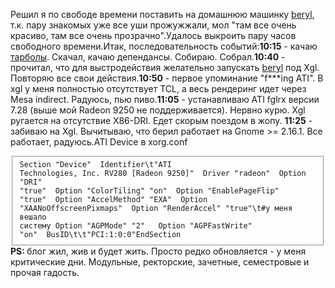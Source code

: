 Решил я по свободе времени поставить на домашнюю машинку <a href="http://beryl-project.org/">beryl</a>, т.к. пару знакомых уже все уши прожужжали, мол "там все очень красиво, там все очень прозрачно".Удалось выкроить пару часов свободного времени.Итак, последовательность событий:<strong>10:15</strong> - качаю <a href="http://releases.beryl-project.org/0.1.3/">тарболы</a>. Скачал, качаю депендансы. Собираю. Собрал.<strong>10:40</strong> - прочитал, что для выстродействия желательно запускать <a href="http://beryl-project.org/">beryl</a> под Xgl. Повторяю все свои действия.<strong>10:50</strong> - первое упоминание "f***ing ATI". В xgl у меня полностью отсутствует TCL, а весь рендеринг идет через Mesa indirect. Радуюсь, пью пиво.<strong>11:05</strong> - устанавливаю ATI fglrx версии 7.28 (выше мой Radeon 9250 не поддерживается). Нервно курю. Xgl ругается на отсутствие X86-DRI. Едет скорым поездом в жопу. <strong>11:25</strong> - забиваю на Xgl. Вычитываю, что берил работает на Gnome >= 2.16.1. Все работает, радуюсь.ATI Device в xorg.conf<fieldset><code>Section "Device"&nbsp;&nbsp;Identifier\t"ATI Technologies, Inc. RV280 [Radeon 9250]"&nbsp;&nbsp;Driver "radeon"&nbsp;&nbsp;Option "DRI" "true"&nbsp;&nbsp;Option "ColorTiling" "on"&nbsp;&nbsp;Option "EnablePageFlip" "true"&nbsp;&nbsp;Option "AccelMethod" "EXA"&nbsp;&nbsp;Option "XAANoOffscreenPixmaps"&nbsp;&nbsp;Option "RenderAccel" "true"\t#у меня вешало систему Option "AGPMode" "2" &nbsp;&nbsp;Option "AGPFastWrite" "on"&nbsp;&nbsp;BusID\t\t"PCI:1:0:0"EndSection</code></fieldset><strong>PS: </strong> блог жил, жив и будет жить. Просто редко обновляется - у меня критические дни. Модульные, ректорские, зачетные, семестровые и прочая гадость.